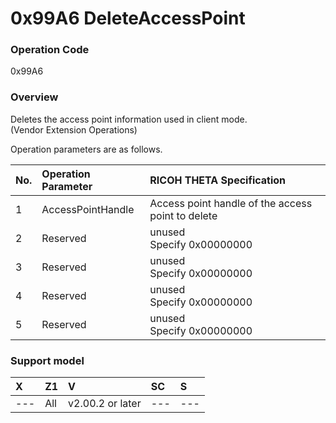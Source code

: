 # 0x99A6 DeleteAccessPoint

### Operation Code

0x99A6

### Overview

Deletes the access point information used in client mode.  
(Vendor Extension Operations)

Operation parameters are as follows.

| No. | Operation Parameter | RICOH THETA Specification |
|:--|:--|:--|
| 1 | AccessPointHandle | Access point handle of the access point to delete |
| 2 | Reserved | unused<br>Specify 0x00000000 |
| 3 | Reserved | unused<br>Specify 0x00000000 |
| 4 | Reserved | unused<br>Specify 0x00000000 |
| 5 | Reserved | unused<br>Specify 0x00000000 |

### Support model

| X | Z1 | V | SC | S |
|:--|:--|:--|:--|:--|
| ---| All | v2.00.2 or later | --- | --- |
